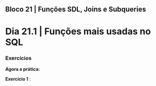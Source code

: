 ## Bloco 21 | Funções SDL, Joins e Subqueries

# Dia 21.1 | Funções mais usadas no SQL

### Exercícios

**Agora a prática:**

**Exercício 1** :